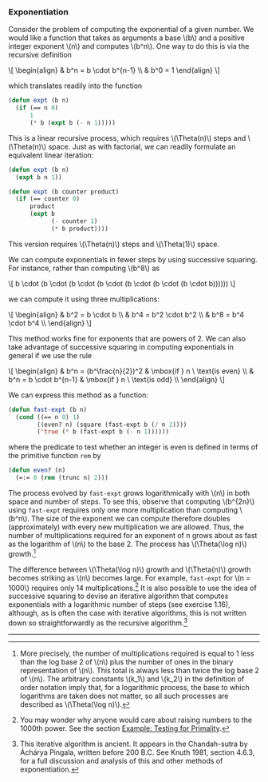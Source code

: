 ### Exponentiation

Consider the problem of computing the exponential of a given number. We would like a function that takes as arguments a base \\(b\\) and a positive integer exponent \\(n\\) and computes \\(b^n\\). One way to do this is via the recursive definition

\\[
\begin{align}
& b^n = b \cdot b^{n-1} \\\\
& b^0 = 1
\end{align}
\\]

which translates readily into the function

```lisp
(defun expt (b n)
  (if (== n 0)
      1
      (* b (expt b (- n 1)))))
```

This is a linear recursive process, which requires \\(\Theta(n)\\) steps and \\(\Theta(n)\\) space. Just as with factorial, we can readily formulate an equivalent linear iteration:

```lisp
(defun expt (b n)
  (expt b n 1))

(defun expt (b counter product)
  (if (== counter 0)
      product
      (expt b
            (- counter 1)
            (* b product))))
```

This version requires \\(\Theta(n)\\) steps and \\(\Theta(1)\\) space.

We can compute exponentials in fewer steps by using successive squaring. For instance, rather than computing \\(b^8\\) as

\\[
b \cdot (b \cdot (b \cdot (b \cdot (b \cdot (b \cdot (b \cdot b))))))
\\]

we can compute it using three multiplications:

\\[
\begin{align}
& b^2 = b \cdot b \\\\
& b^4 = b^2 \cdot b^2 \\\\
& b^8 = b^4 \cdot b^4 \\\\
\end{align}
\\]

This method works fine for exponents that are powers of 2. We can also take advantage of successive squaring in computing exponentials in general if we use the rule

\\[
\begin{align}
& b^n = (b^\frac{n}{2})^2 & \mbox{if } n \ \text{is even} \\\\
& b^n = b \cdot b^{n-1} & \mbox{if } n \ \text{is odd} \\\\
\end{align}
\\]

We can express this method as a function:

```lisp
(defun fast-expt (b n)
  (cond ((== n 0) 1)
        ((even? n) (square (fast-expt b (/ n 2))))
        ('true (* b (fast-expt b (- n 1))))))
```

where the predicate to test whether an integer is even is defined in terms of the primitive function ``rem`` by

```lisp
(defun even? (n)
  (=:= 0 (rem (trunc n) 2)))
```

The process evolved by ``fast-expt`` grows logarithmically with \\(n\\) in both space and number of steps. To see this, observe that computing \\(b^{2n}\\) using ``fast-expt`` requires only one more multiplication than computing \\(b^n\\). The size of the exponent we can compute therefore doubles (approximately) with every new multiplication we are allowed. Thus, the number of multiplications required for an exponent of n grows about as fast as the logarithm of \\(n\\) to the base 2. The process has \\(\Theta(\log n)\\) growth.[^1]

The difference between \\(\Theta(\log n)\\) growth and \\(\Theta(n)\\) growth becomes striking as \\(n\\) becomes large. For example, ``fast-expt`` for \\(n = 1000\\) requires only 14 multiplications.[^2] It is also possible to use the idea of successive squaring to devise an iterative algorithm that computes exponentials with a logarithmic number of steps (see exercise 1.16), although, as is often the case with iterative algorithms, this is not written down so straightforwardly as the recursive algorithm.[^3]

----

[^1]: More precisely, the number of multiplications required is equal to 1 less than the log base 2 of \\(n\\) plus the number of ones in the binary representation of \\(n\\). This total is always less than twice the log base 2 of \\(n\\). The arbitrary constants \\(k_1\\) and \\(k_2\\) in the definition of order notation imply that, for a logarithmic process, the base to which logarithms are taken does not matter, so all such processes are described as \\(\Theta(\log n)\\).

[^2]: You may wonder why anyone would care about raising numbers to the 1000th power. See the section [Example: Testing for Primality]().

[^3]: This iterative algorithm is ancient. It appears in the Chandah-sutra by Áchárya Pingala, written before 200 B.C. See Knuth 1981, section 4.6.3, for a full discussion and analysis of this and other methods of exponentiation.




